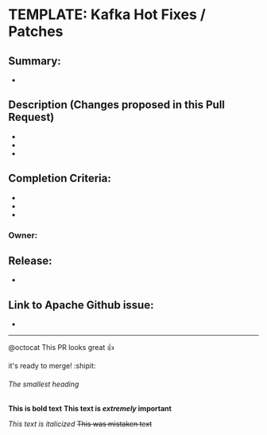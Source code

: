 # TEMPLATE: Kafka Hot Fixes / Patches
## Summary: 
-
## Description (Changes proposed in this Pull Request)
-
-
-
## Completion Criteria:
-
-
-
### Owner: 
## Release: 
-
## Link to Apache Github issue:
- 
----------------------------------------------
@octocat This PR looks great :+1: 

it's ready to merge! :shipit:

###### The smallest heading

**This is bold text**
**This text is _extremely_ important**

*This text is italicized*
~~This was mistaken text~~
